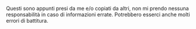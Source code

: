 Questi sono appunti presi da me e/o copiati da altri, non mi prendo nessuna responsabilità in caso di informazioni errate.
Potrebbero esserci anche molti errori di battitura.
